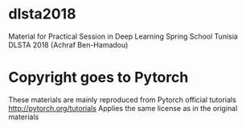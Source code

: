# dlsta2018
Material for Practical Session in Deep Learning Spring School Tunisia DLSTA 2018 (Achraf Ben-Hamadou)

# Copyright goes to Pytorch
These materials are mainly reproduced from Pytorch official tutorials
http://pytorch.org/tutorials
Applies the same license as in the original materials
